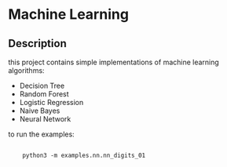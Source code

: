 # Machine Learning #

## Description ##


this project contains simple implementations of machine learning algorithms:


* Decision Tree
* Random Forest
* Logistic Regression
* Naive Bayes
* Neural Network


to run the examples:


```

    python3 -m examples.nn.nn_digits_01

```


